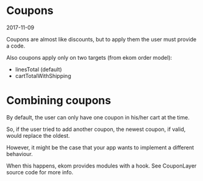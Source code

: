 Coupons
==============
2017-11-09



Coupons are almost like discounts, but to apply them the user must provide a code.

Also coupons apply only on two targets (from ekom order model):

- linesTotal (default)
- cartTotalWithShipping




Combining coupons
=======================

By default, the user can only have one coupon in his/her cart at the time.

So, if the user tried to add another coupon, the newest coupon, if valid, would replace the oldest.


However, it might be the case that your app wants to implement a different behaviour.

When this happens, ekom provides modules with a hook.
See CouponLayer source code for more info.


